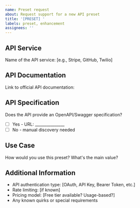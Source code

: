 ```yaml
---
name: Preset request
about: Request support for a new API preset
title: '[PRESET] '
labels: preset, enhancement
assignees: ''
---
```


## API Service

Name of the API service: [e.g., Stripe, GitHub, Twilio]

## API Documentation

Link to official API documentation:

## API Specification

Does the API provide an OpenAPI/Swagger specification?
- [ ] Yes - URL: _______________
- [ ] No - manual discovery needed

## Use Case

How would you use this preset? What's the main value?

## Additional Information

- API authentication type: [OAuth, API Key, Bearer Token, etc.]
- Rate limiting: [if known]
- Pricing model: [Free tier available? Usage-based?]
- Any known quirks or special requirements
